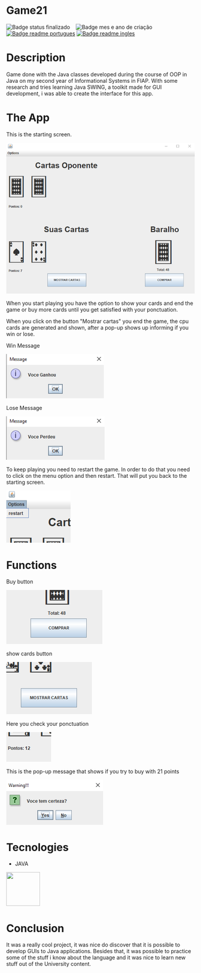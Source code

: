 # Game21
 
![Badge status finalizado](https://img.shields.io/badge/Status-Finalizado-success?style=for-the-badge)&nbsp;&nbsp;&nbsp;
![Badge mes e ano de criação](https://img.shields.io/badge/Release_Date-04/2023-informational?style=for-the-badge)
[![Badge readme portugues](https://img.shields.io/badge/Lang-PT--BR-informational?style=for-the-badge)](https://github.com/VituHonda/Jogo21)
[![Badge readme ingles](https://img.shields.io/badge/Lang-EN-informational?style=for-the-badge)](https://github.com/VituHonda/Jogo21/blob/main/README-en.md)

# Description
Game done with the Java classes developed during the course of OOP in Java on my second year of Informational Systems in FIAP. With some research and tries learning Java SWING, a toolkit made for GUI development, i was able to create the interface for this app.

# The App

This is the starting screen.

![Img Tela inicial jogo 21](https://github.com/VituHonda/Jogo21/blob/main/Jogo21Img/TelaInicial.png)

When you start playing you have the option to show your cards and end the game or buy more cards until you get satisfied with your ponctuation.

When you click on the button "Mostrar cartas" you end the game, the cpu cards are generated and shown, after a pop-up shows up informing if you win or lose.

Win Message

![Pop-up com mensagem de ganhou](https://github.com/VituHonda/Jogo21/blob/main/Jogo21Img/MensagemGanhou.png)

Lose Message

![Pop-up com mensagem de perdeu](https://github.com/VituHonda/Jogo21/blob/main/Jogo21Img/MensagemPerdeu.png)

To keep playing you need to restart the game. In order to do that you need to click on the menu option and then restart. That will put you back to the starting screen. 

![Imagem menu options com a opçao restart](https://github.com/VituHonda/Jogo21/blob/main/Jogo21Img/BotaoRestart.png)

# Functions

Buy button 

![Imagem botão comprar](https://github.com/VituHonda/Jogo21/blob/main/Jogo21Img/BotaoComprar.png)

show cards button

![Imagem botão mostrar cartas](https://github.com/VituHonda/Jogo21/blob/main/Jogo21Img/BotaoMostrarCartas.png)

Here you check your ponctuation

![Img pontuação](https://github.com/VituHonda/Jogo21/blob/main/Jogo21Img/Pontuacao.png)

This is the pop-up message that shows if you try to buy with 21 points

![Pop-up de confimação](https://github.com/VituHonda/Jogo21/blob/main/Jogo21Img/ConfirmaCompra21.png)

# Tecnologies

 - JAVA

<img src="https://cdn.jsdelivr.net/gh/devicons/devicon/icons/java/java-original-wordmark.svg" width="90" height="90" />
          

# Conclusion

It was a really cool project, it was nice do discover that it is possible to develop GUIs to Java applications. Besides that, it was possible to practice some of the stuff i know about the language and it was nice to learn new stuff out of the University content.
